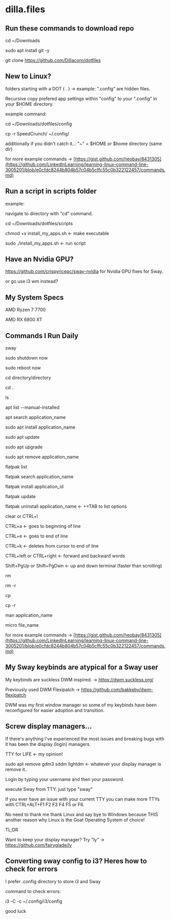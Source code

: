 # dilla.files

Run these commands to download repo
-----------------------------------------------------------------------------------------

cd ~/Downloads

sudo apt install git -y

git clone https://github.com/Dillacorn/dotfiles

New to Linux?
-----------------------------------------------------------------------------------------

folders starting with a DOT ( . ) -> example: ".config" are hidden files.

Recursive copy prefered app settings within "config" to your ".config" in your $HOME directory.

example command:

cd ~/Downloads/dotfiles/config

cp -r SpeedCrunch/ ~/.config/

additionally if you didn't catch it... "~" = $HOME or $home directory (same dir)

for more example commands -> [https://gist.github.com/heobay/8431305](https://github.com/LinkedInLearning/learning-linux-command-line-3005201/blob/e0cfdc8244b804b57c04b5cffc55c0b322122457/commands.md)

Run a script in scripts folder
-----------------------------------------------------------------------------------------

example:

navigate to directory with "cd" command.

cd ~/Downloads/dotfiles/scripts

chmod +x install_my_apps.sh     <- make executable

sudo ./install_my_apps.sh       <- run script

Have an Nvidia GPU?
-----------------------------------------------------------------------------------------

https://github.com/crispyricepc/sway-nvidia for Nvidia GPU fixes for Sway.

or go use i3 wm instead?

My System Specs
-----------------------------------------------------------------------------------------

AMD Ryzen 7 7700

AMD RX 6800 XT

Commands I Run Daily
-----------------------------------------------------------------------------------------

sway

sudo shutdown now

sudo reboot now

cd directory/directory

cd ..

ls

apt list --manual-installed

apt search application_name

sudo apt install application_name

sudo apt update

sudo apt upgrade

sudo apt remove application_name

flatpak list

flatpak search application_name

flatpak install application_id

flatpak update

flatpak uninstall application_name <- ++TAB to list options

clear or CTRL+l

CTRL+a <- goes to beginning of line

CTRL+e <- goes to end of line

CTRL+k <- deletes from cursor to end of line

CTRL+left or CTRL+right <- forward and backward words

Shift+PgUp or Shift+PgDwn <- up and down terminal (faster than scrolling)

rm

rm -r

cp

cp -r

man application_name

micro file_name

for more example commands -> [https://gist.github.com/heobay/8431305](https://github.com/LinkedInLearning/learning-linux-command-line-3005201/blob/e0cfdc8244b804b57c04b5cffc55c0b322122457/commands.md)

My Sway keybinds are atypical for a Sway user
-----------------------------------------------------------------------------------------

My keybinds are suckless DWM inspired. -> https://dwm.suckless.org/

Previously used DWM Flexipatch -> https://github.com/bakkeby/dwm-flexipatch

DWM was my first window manager so some of my keybinds have been reconfigured for easier adoption and transition.

Screw display managers...
-----------------------------------------------------------------------------------------

If there's anything I've experienced the most issues and breaking bugs with it has been the display (login) managers.

TTY for LIFE <- my opinion!

sudo apt remove gdm3 sddm lightdm <- whatever your display manager is remove it..

Login by typing your username and then your password.

execute Sway from TTY: just type "sway"

If you ever have an issue with your current TTY you can make more TTYs with CTRL+ALT+F1 F2 F3 F4 F5 or F6.

No need to thank me thank Linux and say bye to Windows because THIS another reason why Linux is the Goat Operating System of choice!

TL;DR

Want to keep your display manager? Try "ly" -> https://github.com/fairyglade/ly

Converting sway config to i3? Heres how to check for errors
-----------------------------------------------------------------------------------------

I prefer .config directory to store i3 and Sway

command to check errors:

i3 -C -c ~/.config/i3/config

good luck
